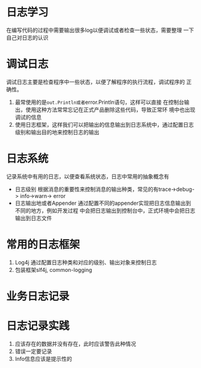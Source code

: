 # 日志学习
  在编写代码的过程中需要输出很多log以便调试或者检查一些状态，需要整理
  一下自己对日志的认识
 
# 调试日志
  调试日志主要是检查程序中一些状态，以便了解程序的执行流程，调试程序的
  正确性。
  1. 最常使用的是```out.Println或者```error.Println语句，这样可以直接
  在控制台输出，使用这种方法常常忘记在正式产品删除这些代码，导致正常环
  境中也出现调试的信息
  2. 使用日志框架，这样我们可以把输出的信息输出到日志系统中，通过配置日志
  级别和输出目的地来控制日志的输出
  
# 日志系统
  记录系统中有用的日志，以便查看系统状态，日志中常用的抽象概念有
  * 日志级别
    根据消息的重要性来控制消息的输出种类，常见的有trace->debug-> info->warn-> error
  * 日志输出地或者Appender
    通过配置不同的appender实现把日志信息输出到不同的地方，例如开发过程
    中会把日志输出到控制台中，正式环境中会把日志输出到日志文件
 
# 常用的日志框架
  1. Log4j
  通过配置日志种类和对应的级别、输出对象来控制日志
  2. 包装框架slf4j, common-logging
  
# 业务日志记录
  

# 日志记录实践
  1. 应该存在的数据并没有存在，此时应该警告此种情况
  2. 错误一定要记录
  3. Info信息应该是提示性的
